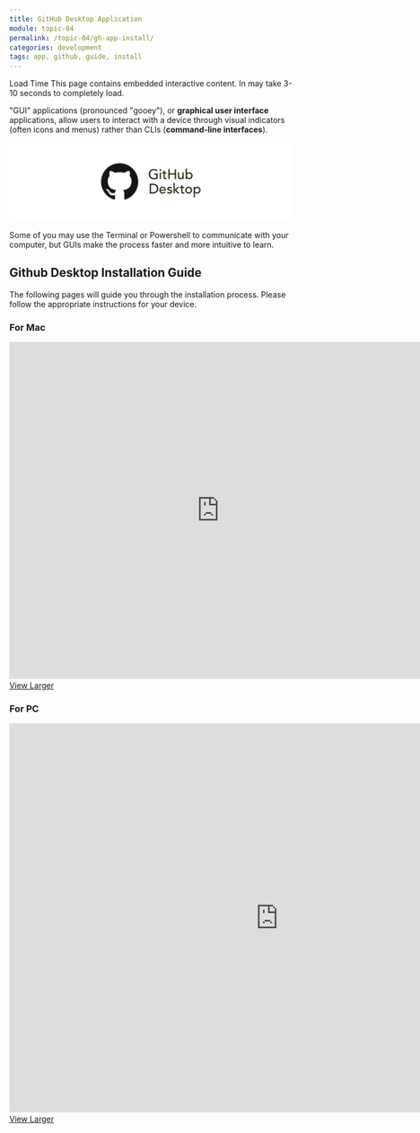 ```yaml
---
title: GitHub Desktop Application
module: topic-04
permalink: /topic-04/gh-app-install/
categories: development
tags: app, github, guide, install
---
```


<div class="divider-heading"></div>


<span class="label label-warning">Load Time</span> This page contains embedded interactive content. In may take 3-10 seconds to completely load.

"GUI" applications (pronounced "gooey"), or **graphical user interface** applications, allow users to interact with a device through visual indicators (often icons and menus) rather than CLIs (**command-line interfaces**).

<img src="../img/logo-gh-desktop.png" alt="GitHub Desktop app logo" />

Some of you may use the Terminal or Powershell to communicate with your computer, but GUIs make the process faster and more intuitive to learn.


<div class="divider-pg"></div>


## Github Desktop Installation Guide
The following pages will guide you through the installation process. Please follow the appropriate instructions for your device.


### For Mac
<iframe src="https://umontanamediaarts.com/MART341/wp-admin/admin-ajax.php?action=h5p_embed&id=20" width="748" height="600" frameborder="0" allowfullscreen="allowfullscreen"></iframe><script src="https://umontanamediaarts.com/MART341/wp-content/plugins/h5p/h5p-php-library/js/h5p-resizer.js" charset="UTF-8"></script>
<a href="https://umontanamediaarts.com/MART341/wp-admin/admin-ajax.php?action=h5p_embed&id=20" class="btn btn-default btn-xs" target="_blank">View Larger</a>


### For PC
<iframe src="https://umontanamediaarts.com/MART341/wp-admin/admin-ajax.php?action=h5p_embed&id=21" width="958" height="693" frameborder="0" allowfullscreen="allowfullscreen"></iframe><script src="https://umontanamediaarts.com/MART341/wp-content/plugins/h5p/h5p-php-library/js/h5p-resizer.js" charset="UTF-8"></script>
<a href="https://umontanamediaarts.com/MART341/wp-admin/admin-ajax.php?action=h5p_embed&id=21" class="btn btn-default btn-xs" target="_blank">View Larger</a>
